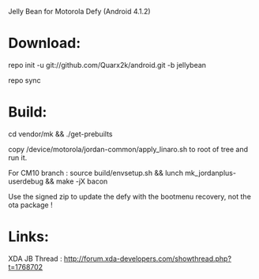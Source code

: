 Jelly Bean for Motorola Defy (Android 4.1.2)

Download:
=========

repo init -u git://github.com/Quarx2k/android.git -b jellybean

repo sync

Build:
======
cd vendor/mk && ./get-prebuilts

copy /device/motorola/jordan-common/apply_linaro.sh to root of tree and run it.

For CM10 branch :
  source build/envsetup.sh && lunch mk_jordanplus-userdebug && make -jX bacon

Use the signed zip to update the defy with the bootmenu recovery, not the ota package !

Links:
======

XDA JB Thread : http://forum.xda-developers.com/showthread.php?t=1768702
